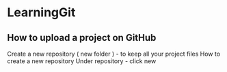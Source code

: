 # LearningGit
## How to upload a project on GitHub
Create a new repository ( new folder )   - to keep all your project files
	How to create a new repository 
	Under repository -  click new 

